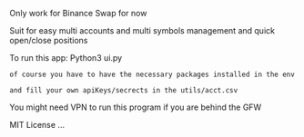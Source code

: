 
Only work for Binance Swap for now

Suit for easy multi accounts and multi symbols management and quick open/close positions

To run this app: 
    Python3 ui.py

    of course you have to have the necessary packages installed in the env

    and fill your own apiKeys/secrects in the utils/acct.csv

You might need VPN to run this program if you are behind the GFW


MIT License
...